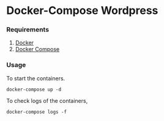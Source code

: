 # Docker-Compose Wordpress

### Requirements

1. [Docker](https://www.docker.com/)
2. [Docker Compose](https://docs.docker.com/compose/install/)

### Usage

To start the containers.
```
docker-compose up -d
```

To check logs of the containers,
```
docker-compose logs -f
```

